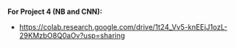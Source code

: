 **For Project 4 (NB and CNN):** 
* https://colab.research.google.com/drive/1t24_Vv5-knEEjJ1ozL-29KMzbO8Q0aOv?usp=sharing

